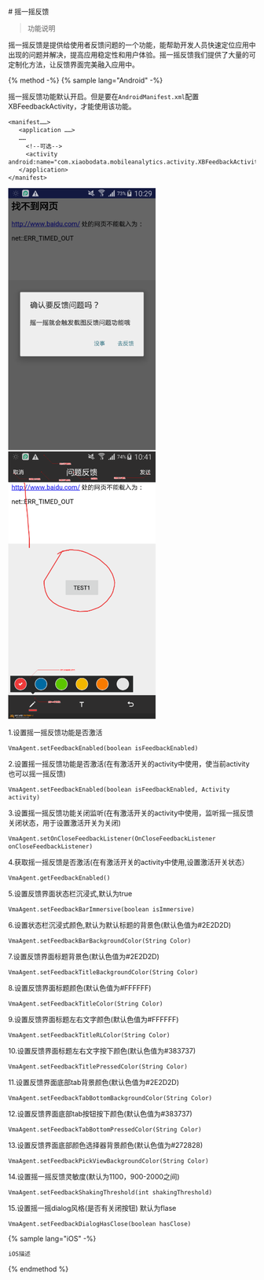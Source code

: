 \# 摇一摇反馈

> 功能说明


摇一摇反馈是提供给使用者反馈问题的一个功能，能帮助开发人员快速定位应用中出现的问题并解决，提高应用稳定性和用户体验。摇一摇反馈我们提供了大量的可定制化方法，让反馈界面完美融入应用中。


{% method -%}
{% sample lang="Android" -%}

摇一摇反馈功能默认开启。但是要在`AndroidManifest.xml`配置XBFeedbackActivity，才能使用该功能。



```
<manifest……>
   <application ……>
   ……
     <!--可选-->
     <activity android:name="com.xiaobodata.mobileanalytics.activity.XBFeedbackActivity"/>
   </application>
</manifest>
```
![](/assets/feedback_dialog_hint.png)                          ![](/assets/feedback_activity.png)



1.设置摇一摇反馈功能是否激活
```
VmaAgent.setFeedbackEnabled(boolean isFeedbackEnabled)
```

2.设置摇一摇反馈功能是否激活(在有激活开关的activity中使用，使当前activity也可以摇一摇反馈)
```
VmaAgent.setFeedbackEnabled(boolean isFeedbackEnabled, Activity activity)
```

3.设置摇一摇反馈功能关闭监听(在有激活开关的activity中使用，监听摇一摇反馈关闭状态，用于设置激活开关为关闭)
```
VmaAgent.setOnCloseFeedbackListener(OnCloseFeedbackListener onCloseFeedbackListener)
```
4.获取摇一摇反馈是否激活(在有激活开关的activity中使用,设置激活开关状态）
```
VmaAgent.getFeedbackEnabled()
```

5.设置反馈界面状态栏沉浸式,默认为true
```
VmaAgent.setFeedbackBarImmersive(boolean isImmersive)
```

6.设置状态栏沉浸式颜色,默认为默认标题的背景色(默认色值为#2E2D2D)
```
VmaAgent.setFeedbackBarBackgroundColor(String Color)
```

7.设置反馈界面标题背景色(默认色值为#2E2D2D)
```
VmaAgent.setFeedbackTitleBackgroundColor(String Color)
```

8.设置反馈界面标题颜色(默认色值为#FFFFFF)
```
VmaAgent.setFeedbackTitleColor(String Color)
```

9.设置反馈界面标题左右文字颜色(默认色值为#FFFFFF)
```
VmaAgent.setFeedbackTitleRLColor(String Color)
```

10.设置反馈界面标题左右文字按下颜色(默认色值为#383737)
```
VmaAgent.setFeedbackTitlePressedColor(String Color)
```

11.设置反馈界面底部tab背景颜色(默认色值为#2E2D2D)
```
VmaAgent.setFeedbackTabBottomBackgroundColor(String Color)
```

12.设置反馈界面底部tab按钮按下颜色(默认色值为#383737)
```
VmaAgent.setFeedbackTabBottomPressedColor(String Color)
```

13.设置反馈界面底部颜色选择器背景颜色(默认色值为#272828)
```
VmaAgent.setFeedbackPickViewBackgroundColor(String Color)
```

14.设置摇一摇反馈灵敏度(默认为1100，900-2000之间)
```
VmaAgent.setFeedbackShakingThreshold(int shakingThreshold)
```

15.设置摇一摇dialog风格(是否有关闭按钮) 默认为flase
```
VmaAgent.setFeedbackDialogHasClose(boolean hasClose)
```


{% sample lang="iOS" -%}
```java
iOS描述

```
{% endmethod %}




